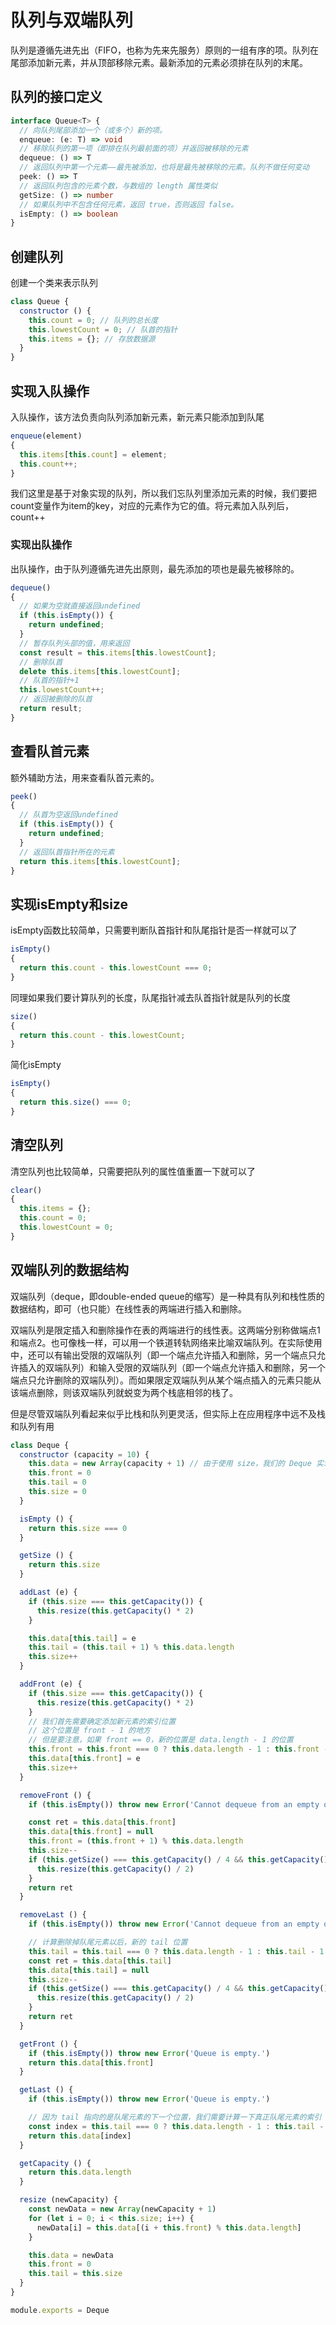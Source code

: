 # 队列与双端队列

队列是遵循先进先出（FIFO，也称为先来先服务）原则的一组有序的项。队列在尾部添加新元素，并从顶部移除元素。最新添加的元素必须排在队列的末尾。

## 队列的接口定义

```typescript
interface Queue<T> {
  // 向队列尾部添加一个（或多个）新的项。
  enqueue: (e: T) => void
  // 移除队列的第一项（即排在队列最前面的项）并返回被移除的元素
  dequeue: () => T
  // 返回队列中第一个元素——最先被添加，也将是最先被移除的元素。队列不做任何变动
  peek: () => T
  // 返回队列包含的元素个数，与数组的 length 属性类似
  getSize: () => number
  // 如果队列中不包含任何元素，返回 true，否则返回 false。
  isEmpty: () => boolean
}
```

## 创建队列

创建一个类来表示队列

```javascript
class Queue {
  constructor () {
    this.count = 0; // 队列的总长度
    this.lowestCount = 0; // 队首的指针
    this.items = {}; // 存放数据源
  }
}
```

## 实现入队操作

入队操作，该方法负责向队列添加新元素，新元素只能添加到队尾

```javascript
enqueue(element)
{
  this.items[this.count] = element;
  this.count++;
}
```

我们这里是基于对象实现的队列，所以我们忘队列里添加元素的时候，我们要把count变量作为item的key，对应的元素作为它的值。将元素加入队列后，count++

### 实现出队操作

出队操作，由于队列遵循先进先出原则，最先添加的项也是最先被移除的。

```javascript
dequeue()
{
  // 如果为空就直接返回undefined
  if (this.isEmpty()) {
    return undefined;
  }
  // 暂存队列头部的值，用来返回
  const result = this.items[this.lowestCount];
  // 删除队首
  delete this.items[this.lowestCount];
  // 队首的指针+1
  this.lowestCount++;
  // 返回被删除的队首
  return result;
}
```

## 查看队首元素

额外辅助方法，用来查看队首元素的。

```javascript
peek()
{
  // 队首为空返回undefined
  if (this.isEmpty()) {
    return undefined;
  }
  // 返回队首指针所在的元素
  return this.items[this.lowestCount];
}
```

## 实现isEmpty和size

isEmpty函数比较简单，只需要判断队首指针和队尾指针是否一样就可以了

```javascript
isEmpty()
{
  return this.count - this.lowestCount === 0;
}
```

同理如果我们要计算队列的长度，队尾指针减去队首指针就是队列的长度

```javascript
size()
{
  return this.count - this.lowestCount;
}
```

简化isEmpty

```javascript
isEmpty()
{
  return this.size() === 0;
}
```

## 清空队列

清空队列也比较简单，只需要把队列的属性值重置一下就可以了

```javascript
clear()
{
  this.items = {};
  this.count = 0;
  this.lowestCount = 0;
}
```

## 双端队列的数据结构

双端队列（deque，即double-ended queue的缩写）是一种具有队列和栈性质的数据结构，即可（也只能）在线性表的两端进行插入和删除。

双端队列是限定插入和删除操作在表的两端进行的线性表。这两端分别称做端点1和端点2。也可像栈一样，可以用一个铁道转轨网络来比喻双端队列。在实际使用中，还可以有输出受限的双端队列（即一个端点允许插入和删除，另一个端点只允许插入的双端队列）和输入受限的双端队列（即一个端点允许插入和删除，另一个端点只允许删除的双端队列）。而如果限定双端队列从某个端点插入的元素只能从该端点删除，则该双端队列就蜕变为两个栈底相邻的栈了。

但是尽管双端队列看起来似乎比栈和队列更灵活，但实际上在应用程序中远不及栈和队列有用

```javascript
class Deque {
  constructor (capacity = 10) {
    this.data = new Array(capacity + 1) // 由于使用 size，我们的 Deque 实现不浪费空间
    this.front = 0
    this.tail = 0
    this.size = 0
  }

  isEmpty () {
    return this.size === 0
  }

  getSize () {
    return this.size
  }

  addLast (e) {
    if (this.size === this.getCapacity()) {
      this.resize(this.getCapacity() * 2)
    }

    this.data[this.tail] = e
    this.tail = (this.tail + 1) % this.data.length
    this.size++
  }

  addFront (e) {
    if (this.size === this.getCapacity()) {
      this.resize(this.getCapacity() * 2)
    }
    // 我们首先需要确定添加新元素的索引位置
    // 这个位置是 front - 1 的地方
    // 但是要注意，如果 front == 0，新的位置是 data.length - 1 的位置
    this.front = this.front === 0 ? this.data.length - 1 : this.front - 1
    this.data[this.front] = e
    this.size++
  }

  removeFront () {
    if (this.isEmpty()) throw new Error('Cannot dequeue from an empty queue.')

    const ret = this.data[this.front]
    this.data[this.front] = null
    this.front = (this.front + 1) % this.data.length
    this.size--
    if (this.getSize() === this.getCapacity() / 4 && this.getCapacity() / 2 !== 0) {
      this.resize(this.getCapacity() / 2)
    }
    return ret
  }

  removeLast () {
    if (this.isEmpty()) throw new Error('Cannot dequeue from an empty queue.')

    // 计算删除掉队尾元素以后，新的 tail 位置
    this.tail = this.tail === 0 ? this.data.length - 1 : this.tail - 1
    const ret = this.data[this.tail]
    this.data[this.tail] = null
    this.size--
    if (this.getSize() === this.getCapacity() / 4 && this.getCapacity() / 2 !== 0) {
      this.resize(this.getCapacity() / 2)
    }
    return ret
  }

  getFront () {
    if (this.isEmpty()) throw new Error('Queue is empty.')
    return this.data[this.front]
  }

  getLast () {
    if (this.isEmpty()) throw new Error('Queue is empty.')

    // 因为 tail 指向的是队尾元素的下一个位置，我们需要计算一下真正队尾元素的索引
    const index = this.tail === 0 ? this.data.length - 1 : this.tail - 1
    return this.data[index]
  }

  getCapacity () {
    return this.data.length
  }

  resize (newCapacity) {
    const newData = new Array(newCapacity + 1)
    for (let i = 0; i < this.size; i++) {
      newData[i] = this.data[(i + this.front) % this.data.length]
    }

    this.data = newData
    this.front = 0
    this.tail = this.size
  }
}

module.exports = Deque
```

